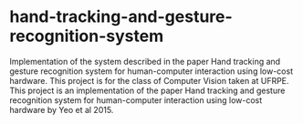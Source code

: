 # hand-tracking-and-gesture-recognition-system
Implementation of the system described in the paper Hand tracking and gesture recognition system for human-computer interaction using low-cost hardware. This project is for the class of Computer Vision taken at UFRPE.
This project is an implementation of the paper Hand tracking and gesture recognition system for human-computer interaction using low-cost hardware by Yeo et al 2015.